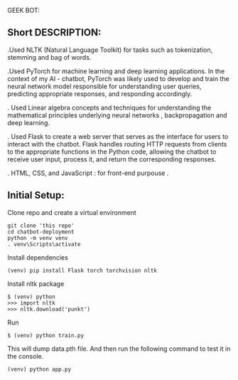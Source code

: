 GEEK BOT:
## Short DESCRIPTION:

.Used NLTK (Natural Language Toolkit) for tasks such as tokenization, stemming and bag of words. 

.Used PyTorch for machine learning and  deep learning applications. In the context of my AI - chatbot, PyTorch was likely used to develop and train the neural network model responsible for understanding user queries, predicting appropriate responses, and responding accordingly.

. Used Linear algebra concepts and techniques for understanding the mathematical principles underlying neural networks , backpropagation and deep learning.

. Used Flask to create a web server that serves as the interface for users to interact with the chatbot. Flask handles routing HTTP requests from clients to the appropriate functions in the Python code, allowing the chatbot to receive user input, process it, and return the corresponding responses.

. HTML, CSS, and JavaScript : for front-end purpouse .


## Initial Setup:

Clone repo and create a virtual environment
```
git clone 'this repo'
cd chatbot-deployment
python -m venv venv
. venv\Scripts\activate
```
Install dependencies
```
(venv) pip install Flask torch torchvision nltk
```
Install nltk package
```
$ (venv) python
>>> import nltk
>>> nltk.download('punkt')
```


Run
```
$ (venv) python train.py
```
This will dump data.pth file. And then run
the following command to test it in the console.
```
(venv) python app.py
```


